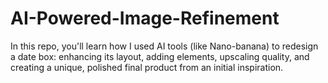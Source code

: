 # AI-Powered-Image-Refinement
In this repo, you'll learn how I used AI tools (like Nano-banana) to redesign a date box: enhancing its layout, adding elements, upscaling quality, and creating a unique, polished final product from an initial inspiration.
